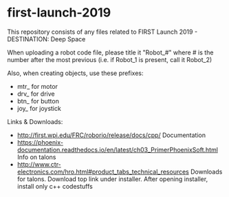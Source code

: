 # first-launch-2019
This repository consists of any files related to FIRST Launch 2019 - DESTINATION: Deep Space

When uploading a robot code file, please title it "Robot_#" where # is the number after the most previous (i.e. if Robot_1 is present, call it Robot_2)

Also, when creating objects, use these prefixes:

- mtr_  for motor
- drv_ for drive
- btn_ for  button
- joy_ for joystick

Links & Downloads:

- http://first.wpi.edu/FRC/roborio/release/docs/cpp/ Documentation
- https://phoenix-documentation.readthedocs.io/en/latest/ch03_PrimerPhoenixSoft.html Info on talons
- http://www.ctr-electronics.com/hro.html#product_tabs_technical_resources Downloads for talons. Download top link under installer. After opening installer, install only c++ codestuffs

